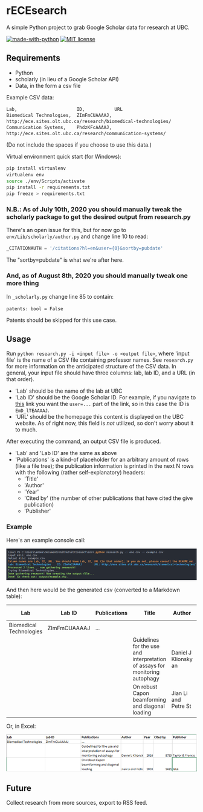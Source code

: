 # rECEsearch

A simple Python project to grab Google Scholar data for research at UBC.

[![made-with-python](https://img.shields.io/badge/Made%20with-Python-1f425f.svg)](https://www.python.org/) [![MIT license](https://img.shields.io/badge/License-MIT-blue.svg)](https://lbesson.mit-license.org/)

## Requirements

- Python
- scholarly (in lieu of a Google Scholar API)
- Data, in the form a csv file

Example CSV data:

```csv
Lab,                      ID,           URL
Biomedical Technologies,  ZImFmCUAAAAJ, http://ece.sites.olt.ubc.ca/research/biomedical-technologies/
Communication Systems,    PhdzKFcAAAAJ, http://ece.sites.olt.ubc.ca/research/communication-systems/
```

(Do not include the spaces if you choose to use this data.)

Virtual environment quick start (for Windows):

```bash
pip install virtualenv
virtualenv env
source ./env/Scripts/activate
pip install -r requirements.txt
pip freeze > requirements.txt
```

### N.B.: As of July 10th, 2020 you should manually tweak the scholarly package to get the desired output from research.py

There's an open issue for this, but for now go to `env/Lib/scholarly/author.py` and change line 10 to read:

```python
_CITATIONAUTH = '/citations?hl=en&user={0}&sortby=pubdate'
```

The "sortby=pubdate" is what we're after here.

### And, as of August 8th, 2020 you should manually tweak one more thing

In `_scholarly.py` change line 85 to contain:

`patents: bool = False`

Patents should be skipped for this use case.

## Usage

Run `python research.py -i <input file> -o <output file>`, where 'input file' is the name of a CSV file containing professor names. See `research.py` for more information on the anticipated structure of the CSV data. In general, your input file should have three columns: lab, lab ID, and a URL (in that order).

- 'Lab' should be the name of the lab at UBC
- 'Lab ID' should be the Google Scholar ID. For example, if you navigate to [this](https://scholar.google.com/citations?user=EmD_lTEAAAAJ&hl=en) link you want the `user=...` part of the link, so in this case the ID is `EmD_lTEAAAAJ`.
- 'URL' should be the homepage this content is displayed on the UBC website. As of right now, this field is *not* utilized, so don't worry about it to much.
  
After executing the command, an output CSV file is produced.

- 'Lab' and 'Lab ID' are the same as above
- 'Publications' is a kind-of placeholder for an arbitrary amount of rows (like a file tree); the publication information is printed in the next N rows with the following (rather self-explanatory) headers:
  - 'Title'
  - 'Author'
  - 'Year'
  - 'Cited by' (the number of other publications that have cited the give publication)
  - 'Publisher'

### Example

Here's an example console call:

![Example console output](./images/console.png)

And then here would be the generated csv (converted to a Markdown table):

|Lab                    |Lab ID      |Publications|Title                                                                       |Author              |Year|Cited By|Publisher       |
|-----------------------|------------|------------|----------------------------------------------------------------------------|--------------------|----|--------|----------------|
|Biomedical Technologies|ZImFmCUAAAAJ|...         |                                                                            |                    |    |        |                |
|                       |            |            |Guidelines for the use and interpretation of assays for monitoring autophagy|Daniel J Klionsky an|2016|8739    |Taylor & Francis|
|                       |            |            |On robust Capon beamforming and diagonal loading                            |Jian Li and Petre St|2003|1431    |IEEE            |

Or, in Excel:

![Example program output](./images/output2.png)

## Future

Collect research from more sources, export to RSS feed.
